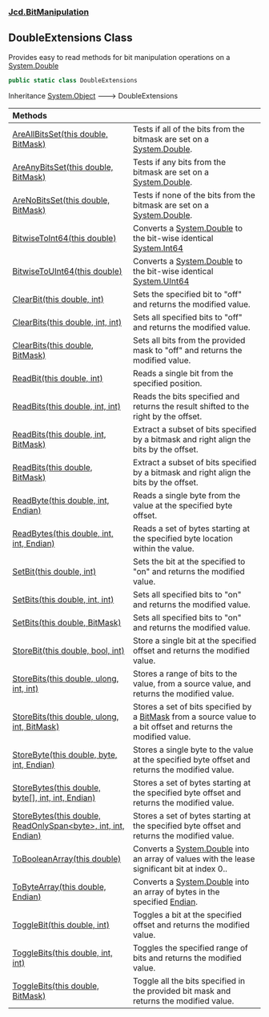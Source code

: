 ### [Jcd.BitManipulation](Jcd.BitManipulation.md 'Jcd.BitManipulation')

## DoubleExtensions Class

Provides easy to read methods for bit manipulation operations on a [System.Double](https://docs.microsoft.com/en-us/dotnet/api/System.Double 'System.Double')

```csharp
public static class DoubleExtensions
```

Inheritance [System.Object](https://docs.microsoft.com/en-us/dotnet/api/System.Object 'System.Object') &#129106; DoubleExtensions

| Methods                                                                                                                                                                                                                                                                                                                            |                                                                                                                                                                                                                            |
|:-----------------------------------------------------------------------------------------------------------------------------------------------------------------------------------------------------------------------------------------------------------------------------------------------------------------------------------|:---------------------------------------------------------------------------------------------------------------------------------------------------------------------------------------------------------------------------|
| [AreAllBitsSet(this double, BitMask)](Jcd.BitManipulation.DoubleExtensions.AreAllBitsSet(thisdouble,Jcd.BitManipulation.BitMask).md 'Jcd.BitManipulation.DoubleExtensions.AreAllBitsSet(this double, Jcd.BitManipulation.BitMask)')                                                                                                | Tests if all of the bits from the bitmask are set on a [System.Double](https://docs.microsoft.com/en-us/dotnet/api/System.Double 'System.Double').                                                                         |
| [AreAnyBitsSet(this double, BitMask)](Jcd.BitManipulation.DoubleExtensions.AreAnyBitsSet(thisdouble,Jcd.BitManipulation.BitMask).md 'Jcd.BitManipulation.DoubleExtensions.AreAnyBitsSet(this double, Jcd.BitManipulation.BitMask)')                                                                                                | Tests if any bits from the bitmask are set on a [System.Double](https://docs.microsoft.com/en-us/dotnet/api/System.Double 'System.Double').                                                                                |
| [AreNoBitsSet(this double, BitMask)](Jcd.BitManipulation.DoubleExtensions.AreNoBitsSet(thisdouble,Jcd.BitManipulation.BitMask).md 'Jcd.BitManipulation.DoubleExtensions.AreNoBitsSet(this double, Jcd.BitManipulation.BitMask)')                                                                                                   | Tests if none of the bits from the bitmask are set on a [System.Double](https://docs.microsoft.com/en-us/dotnet/api/System.Double 'System.Double').                                                                        |
| [BitwiseToInt64(this double)](Jcd.BitManipulation.DoubleExtensions.BitwiseToInt64(thisdouble).md 'Jcd.BitManipulation.DoubleExtensions.BitwiseToInt64(this double)')                                                                                                                                                               | Converts a [System.Double](https://docs.microsoft.com/en-us/dotnet/api/System.Double 'System.Double') to the bit-wise identical [System.Int64](https://docs.microsoft.com/en-us/dotnet/api/System.Int64 'System.Int64')    |
| [BitwiseToUInt64(this double)](Jcd.BitManipulation.DoubleExtensions.BitwiseToUInt64(thisdouble).md 'Jcd.BitManipulation.DoubleExtensions.BitwiseToUInt64(this double)')                                                                                                                                                            | Converts a [System.Double](https://docs.microsoft.com/en-us/dotnet/api/System.Double 'System.Double') to the bit-wise identical [System.UInt64](https://docs.microsoft.com/en-us/dotnet/api/System.UInt64 'System.UInt64') |
| [ClearBit(this double, int)](Jcd.BitManipulation.DoubleExtensions.ClearBit(thisdouble,int).md 'Jcd.BitManipulation.DoubleExtensions.ClearBit(this double, int)')                                                                                                                                                                   | Sets the specified bit to "off" and returns the modified value.                                                                                                                                                            |
| [ClearBits(this double, int, int)](Jcd.BitManipulation.DoubleExtensions.ClearBits(thisdouble,int,int).md 'Jcd.BitManipulation.DoubleExtensions.ClearBits(this double, int, int)')                                                                                                                                                  | Sets all specified bits to "off" and returns the modified value.                                                                                                                                                           |
| [ClearBits(this double, BitMask)](Jcd.BitManipulation.DoubleExtensions.ClearBits(thisdouble,Jcd.BitManipulation.BitMask).md 'Jcd.BitManipulation.DoubleExtensions.ClearBits(this double, Jcd.BitManipulation.BitMask)')                                                                                                            | Sets all bits from the provided mask to "off" and returns the modified value.                                                                                                                                              |
| [ReadBit(this double, int)](Jcd.BitManipulation.DoubleExtensions.ReadBit(thisdouble,int).md 'Jcd.BitManipulation.DoubleExtensions.ReadBit(this double, int)')                                                                                                                                                                      | Reads a single bit from the specified position.                                                                                                                                                                            |
| [ReadBits(this double, int, int)](Jcd.BitManipulation.DoubleExtensions.ReadBits(thisdouble,int,int).md 'Jcd.BitManipulation.DoubleExtensions.ReadBits(this double, int, int)')                                                                                                                                                     | Reads the bits specified and returns the result shifted to the right by the offset.                                                                                                                                        |
| [ReadBits(this double, int, BitMask)](Jcd.BitManipulation.DoubleExtensions.ReadBits(thisdouble,int,Jcd.BitManipulation.BitMask).md 'Jcd.BitManipulation.DoubleExtensions.ReadBits(this double, int, Jcd.BitManipulation.BitMask)')                                                                                                 | Extract a subset of bits specified by a bitmask and right align the bits by the offset.                                                                                                                                    |
| [ReadBits(this double, BitMask)](Jcd.BitManipulation.DoubleExtensions.ReadBits(thisdouble,Jcd.BitManipulation.BitMask).md 'Jcd.BitManipulation.DoubleExtensions.ReadBits(this double, Jcd.BitManipulation.BitMask)')                                                                                                               | Extract a subset of bits specified by a bitmask and right align the bits by the offset.                                                                                                                                    |
| [ReadByte(this double, int, Endian)](Jcd.BitManipulation.DoubleExtensions.ReadByte(thisdouble,int,Jcd.BitManipulation.Endian).md 'Jcd.BitManipulation.DoubleExtensions.ReadByte(this double, int, Jcd.BitManipulation.Endian)')                                                                                                    | Reads a single byte from the value at the specified byte offset.                                                                                                                                                           |
| [ReadBytes(this double, int, int, Endian)](Jcd.BitManipulation.DoubleExtensions.ReadBytes(thisdouble,int,int,Jcd.BitManipulation.Endian).md 'Jcd.BitManipulation.DoubleExtensions.ReadBytes(this double, int, int, Jcd.BitManipulation.Endian)')                                                                                   | Reads a set of bytes starting at the specified byte location within the value.                                                                                                                                             |
| [SetBit(this double, int)](Jcd.BitManipulation.DoubleExtensions.SetBit(thisdouble,int).md 'Jcd.BitManipulation.DoubleExtensions.SetBit(this double, int)')                                                                                                                                                                         | Sets the bit at the specified to "on" and returns the modified value.                                                                                                                                                      |
| [SetBits(this double, int, int)](Jcd.BitManipulation.DoubleExtensions.SetBits(thisdouble,int,int).md 'Jcd.BitManipulation.DoubleExtensions.SetBits(this double, int, int)')                                                                                                                                                        | Sets all specified bits to "on" and returns the modified value.                                                                                                                                                            |
| [SetBits(this double, BitMask)](Jcd.BitManipulation.DoubleExtensions.SetBits(thisdouble,Jcd.BitManipulation.BitMask).md 'Jcd.BitManipulation.DoubleExtensions.SetBits(this double, Jcd.BitManipulation.BitMask)')                                                                                                                  | Sets all specified bits to "on" and returns the modified value.                                                                                                                                                            |
| [StoreBit(this double, bool, int)](Jcd.BitManipulation.DoubleExtensions.StoreBit(thisdouble,bool,int).md 'Jcd.BitManipulation.DoubleExtensions.StoreBit(this double, bool, int)')                                                                                                                                                  | Store a single bit at the specified offset and returns the modified value.                                                                                                                                                 |
| [StoreBits(this double, ulong, int, int)](Jcd.BitManipulation.DoubleExtensions.StoreBits(thisdouble,ulong,int,int).md 'Jcd.BitManipulation.DoubleExtensions.StoreBits(this double, ulong, int, int)')                                                                                                                              | Stores a range of bits to the value, from a source value, and returns the modified value.                                                                                                                                  |
| [StoreBits(this double, ulong, int, BitMask)](Jcd.BitManipulation.DoubleExtensions.StoreBits(thisdouble,ulong,int,Jcd.BitManipulation.BitMask).md 'Jcd.BitManipulation.DoubleExtensions.StoreBits(this double, ulong, int, Jcd.BitManipulation.BitMask)')                                                                          | Stores a set of bits specified by a [BitMask](Jcd.BitManipulation.BitMask.md 'Jcd.BitManipulation.BitMask') from a source value to a bit offset and returns the modified value.                                            |
| [StoreByte(this double, byte, int, Endian)](Jcd.BitManipulation.DoubleExtensions.StoreByte(thisdouble,byte,int,Jcd.BitManipulation.Endian).md 'Jcd.BitManipulation.DoubleExtensions.StoreByte(this double, byte, int, Jcd.BitManipulation.Endian)')                                                                                | Stores a single byte to the value at the specified byte offset and returns the modified value.                                                                                                                             |
| [StoreBytes(this double, byte[], int, int, Endian)](Jcd.BitManipulation.DoubleExtensions.StoreBytes(thisdouble,byte[],int,int,Jcd.BitManipulation.Endian).md 'Jcd.BitManipulation.DoubleExtensions.StoreBytes(this double, byte[], int, int, Jcd.BitManipulation.Endian)')                                                         | Stores a set of bytes starting at the specified byte offset and returns the modified value.                                                                                                                                |
| [StoreBytes(this double, ReadOnlySpan&lt;byte&gt;, int, int, Endian)](Jcd.BitManipulation.DoubleExtensions.StoreBytes(thisdouble,System.ReadOnlySpan_byte_,int,int,Jcd.BitManipulation.Endian).md 'Jcd.BitManipulation.DoubleExtensions.StoreBytes(this double, System.ReadOnlySpan<byte>, int, int, Jcd.BitManipulation.Endian)') | Stores a set of bytes starting at the specified byte offset and returns the modified value.                                                                                                                                |
| [ToBooleanArray(this double)](Jcd.BitManipulation.DoubleExtensions.ToBooleanArray(thisdouble).md 'Jcd.BitManipulation.DoubleExtensions.ToBooleanArray(this double)')                                                                                                                                                               | Converts a [System.Double](https://docs.microsoft.com/en-us/dotnet/api/System.Double 'System.Double') into an array of  values with the lease significant bit at index 0..                                                 |
| [ToByteArray(this double, Endian)](Jcd.BitManipulation.DoubleExtensions.ToByteArray(thisdouble,Jcd.BitManipulation.Endian).md 'Jcd.BitManipulation.DoubleExtensions.ToByteArray(this double, Jcd.BitManipulation.Endian)')                                                                                                         | Converts a [System.Double](https://docs.microsoft.com/en-us/dotnet/api/System.Double 'System.Double') into an array of bytes in the specified [Endian](Jcd.BitManipulation.Endian.md 'Jcd.BitManipulation.Endian').        |
| [ToggleBit(this double, int)](Jcd.BitManipulation.DoubleExtensions.ToggleBit(thisdouble,int).md 'Jcd.BitManipulation.DoubleExtensions.ToggleBit(this double, int)')                                                                                                                                                                | Toggles a bit at the specified offset and returns the modified value.                                                                                                                                                      |
| [ToggleBits(this double, int, int)](Jcd.BitManipulation.DoubleExtensions.ToggleBits(thisdouble,int,int).md 'Jcd.BitManipulation.DoubleExtensions.ToggleBits(this double, int, int)')                                                                                                                                               | Toggles the specified range of bits and returns the modified value.                                                                                                                                                        |
| [ToggleBits(this double, BitMask)](Jcd.BitManipulation.DoubleExtensions.ToggleBits(thisdouble,Jcd.BitManipulation.BitMask).md 'Jcd.BitManipulation.DoubleExtensions.ToggleBits(this double, Jcd.BitManipulation.BitMask)')                                                                                                         | Toggle all the bits specified in the provided bit mask and returns the modified value.                                                                                                                                     |
